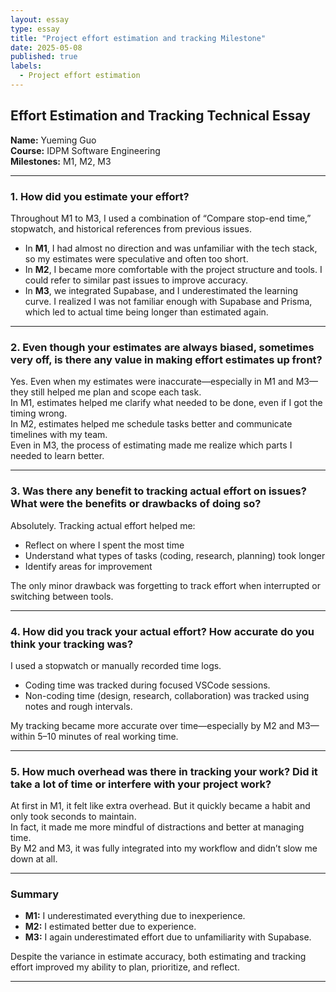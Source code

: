 ```yaml
---
layout: essay
type: essay
title: "Project effort estimation and tracking Milestone"
date: 2025-05-08
published: true
labels:
  - Project effort estimation
---
```


## Effort Estimation and Tracking Technical Essay  
**Name:** Yueming Guo  
**Course:** IDPM Software Engineering  
**Milestones:** M1, M2, M3  

---

### 1. How did you estimate your effort?

Throughout M1 to M3, I used a combination of “Compare stop-end time,” stopwatch, and historical references from previous issues.  
- In **M1**, I had almost no direction and was unfamiliar with the tech stack, so my estimates were speculative and often too short.  
- In **M2**, I became more comfortable with the project structure and tools. I could refer to similar past issues to improve accuracy.  
- In **M3**, we integrated Supabase, and I underestimated the learning curve. I realized I was not familiar enough with Supabase and Prisma, which led to actual time being longer than estimated again.

---

### 2. Even though your estimates are always biased, sometimes very off, is there any value in making effort estimates up front?

Yes. Even when my estimates were inaccurate—especially in M1 and M3—they still helped me plan and scope each task.  
In M1, estimates helped me clarify what needed to be done, even if I got the timing wrong.  
In M2, estimates helped me schedule tasks better and communicate timelines with my team.  
Even in M3, the process of estimating made me realize which parts I needed to learn better.

---

### 3. Was there any benefit to tracking actual effort on issues? What were the benefits or drawbacks of doing so?

Absolutely. Tracking actual effort helped me:  
- Reflect on where I spent the most time  
- Understand what types of tasks (coding, research, planning) took longer  
- Identify areas for improvement  

The only minor drawback was forgetting to track effort when interrupted or switching between tools.

---

### 4. How did you track your actual effort? How accurate do you think your tracking was?

I used a stopwatch or manually recorded time logs.  
- Coding time was tracked during focused VSCode sessions.  
- Non-coding time (design, research, collaboration) was tracked using notes and rough intervals.  

My tracking became more accurate over time—especially by M2 and M3—within 5–10 minutes of real working time.

---

### 5. How much overhead was there in tracking your work? Did it take a lot of time or interfere with your project work?

At first in M1, it felt like extra overhead. But it quickly became a habit and only took seconds to maintain.  
In fact, it made me more mindful of distractions and better at managing time.  
By M2 and M3, it was fully integrated into my workflow and didn’t slow me down at all.

---

### Summary

- **M1:** I underestimated everything due to inexperience.  
- **M2:** I estimated better due to experience.  
- **M3:** I again underestimated effort due to unfamiliarity with Supabase.  

Despite the variance in estimate accuracy, both estimating and tracking effort improved my ability to plan, prioritize, and reflect.

---
